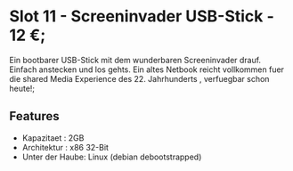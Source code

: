 # Slot 11 - Screeninvader USB-Stick - 12 €;

Ein bootbarer USB-Stick mit dem wunderbaren Screeninvader drauf. Einfach anstecken und los gehts. Ein altes Netbook reicht vollkommen fuer die shared Media Experience des 22. Jahrhunderts , verfuegbar schon heute!;

## Features

+ Kapazitaet : 2GB
+ Architektur : x86 32-Bit
+ Unter der Haube: Linux (debian debootstrapped)

